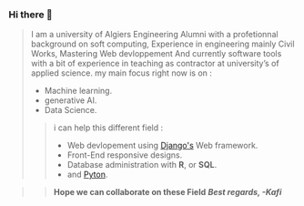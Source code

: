 ### Hi there 👋

>I am a university of Algiers Engineering  Alumni with a profetionnal background on soft computing,
Experience in engineering mainly Civil Works, Mastering Web devloppement And currently software tools with a bit of experience in teaching as contractor at university’s of applied science.
my main focus right now is on :
>- Machine learning.
>- generative AI.
>- Data Science. 
>>i can help this different field :
>>- Web devlopement using [Django's](https://github.com/django/django) Web framework.
>>- Front-End responsive designs.
>>- Database administration with **R**, or **SQL**.
>>- and [Pyton](https://www.python.org/).
  
>>**Hope we can collaborate on these Field**
>>***Best regards, -Kafi***

